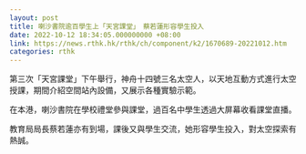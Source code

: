 ```yaml
---
layout: post
title: 喇沙書院逾百學生上「天宮課堂」　蔡若蓮形容學生投入
date: 2022-10-12 18:34:05.000000000 +08:00
link: https://news.rthk.hk/rthk/ch/component/k2/1670689-20221012.htm
categories: rthk
---
```


第三次「天宮課堂」下午舉行，神舟十四號三名太空人，以天地互動方式進行太空授課，期間介紹空間站內設備，又展示各種實驗示範。

在本港，喇沙書院在學校禮堂參與課堂，過百名中學生透過大屏幕收看課堂直播。

教育局局長蔡若蓮亦有到場，課後又與學生交流，她形容學生投入，對太空探索有熱誠。
